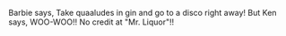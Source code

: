 Barbie says, Take quaaludes in gin and go to a disco right away!
But Ken says, WOO-WOO!!  No credit at "Mr. Liquor"!!
